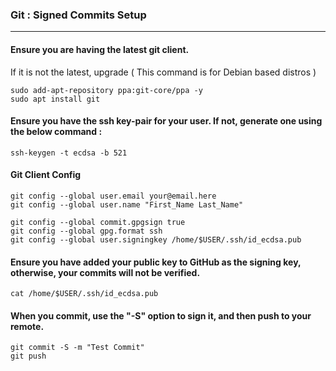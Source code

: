 ### Git : Signed Commits Setup
----------------------------------------
#### Ensure you are having the latest git client.
If it is not the latest, upgrade ( This command is for Debian based distros )

```shell
sudo add-apt-repository ppa:git-core/ppa -y
sudo apt install git
```

#### Ensure you have the ssh key-pair for your user. If not, generate one using the below command :

```shell
ssh-keygen -t ecdsa -b 521
```

#### Git Client Config
```shell
git config --global user.email your@email.here
git config --global user.name "First_Name Last_Name"

git config --global commit.gpgsign true
git config --global gpg.format ssh
git config --global user.signingkey /home/$USER/.ssh/id_ecdsa.pub
```
#### Ensure you have added your public key to GitHub as the signing key, otherwise, your commits will not be verified.
```shell
cat /home/$USER/.ssh/id_ecdsa.pub
```
#### When you commit, use the "-S" option to sign it, and then push to your remote.
```shell
git commit -S -m "Test Commit"
git push
```